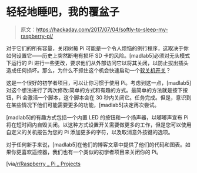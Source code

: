 # 轻轻地睡吧，我的覆盆子

> 原文：<https://hackaday.com/2017/07/04/softly-to-sleep-my-raspberry-pi/>

对于它们的所有容量，关闭树莓 Pi 可能是一个令人烦恼的例行程序，这取决于你如何设置它——历史上突然断电有损坏 SD 卡的风险。[madlab5]必须对无头模式下运行的 Pi 进行一些更改，要求他们从外部访问它以将其关闭，以防止拔出插头造成任何损坏。那么，为什么不抓住这个机会快速启动一个[软关机开关](http://madlab5.blogspot.ca/2017/06/adding-soft-shutdown-switch-to-headless.html)？

这是一个很好的初学者项目，可以让你习惯于使用 Pi。考虑到这一点，[madlab5]对这个想法进行了两次修改:简单的方式和有趣的方式。最简单的方法就是按下按钮，Pi 会激活一个脚本，这个脚本会在 30 秒内关闭它。任务完成。但是，意识到在某些情况下他们可能需要更多的功能，[madlab5]决定再次尝试。

[madlab5]的有趣方式包括一个内置 LED 的按钮和一个扬声器，以嘟嘟声宣布 Pi 将在短时间内自毁关闭。以这种方式设置开关需要做更多的工作，但是您可以使用自定义的关机报告为您的 Pi 添加更多的字符，以及取消意外按键的选项。

对于任何新手来说，[madlab5]在他们的博客文章中提供了他们的代码和图表。如果你更喜欢遥控器，我们也有一个类似的初学者项目来关闭你的 Pi。

[via[/r/Raspberry _ Pi _ Projects](https://www.reddit.com/r/RASPBERRY_PI_PROJECTS/comments/6jmmkq/building_a_soft_shutdown_switch_for_raspberry_pi/)